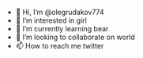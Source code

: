 - 👋 Hi, I’m @olegrudakov774
- 👀 I’m interested in girl
- 🌱 I’m currently learning bear
- 💞️ I’m looking to collaborate on world
- 📫 How to reach me twitter

<!---
olegrudakov774/olegrudakov774 is a ✨ special ✨ repository because its `README.md` (this file) appears on your GitHub profile.
You can click the Preview link to take a look at your changes.
--->
